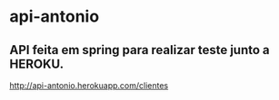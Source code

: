 # api-antonio 

## API feita em spring para realizar teste junto a HEROKU.

http://api-antonio.herokuapp.com/clientes


